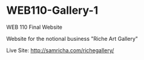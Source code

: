 # WEB110-Gallery-1

WEB 110 Final Website

Website for the notional business "Riche Art Gallery"

Live Site: http://samricha.com/richegallery/
